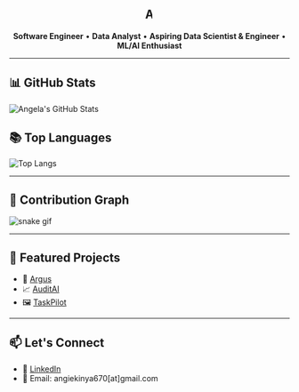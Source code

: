 <div align="center">
<h2>
  <span class="typewriter">
    Angela Kinya Gitonga
  </span>
</h2>
<p>
  <b>Software Engineer</b> • <b>Data Analyst</b> • <b>Aspiring Data Scientist & Engineer</b> • <b>ML/AI Enthusiast</b>
</p>
</div>

<style>
.typewriter {
  display: inline-block;
  overflow: hidden;
  white-space: nowrap;
  border-right: .15em solid orange;
  animation:
    typing 3.5s steps(40, end),
    blink-caret .75s step-end infinite;
}

@keyframes typing {
  from { width: 0 }
  to { width: 100% }
}

@keyframes blink-caret {
  from, to { border-color: transparent }
  50% { border-color: orange; }
}
</style>

---

## 📊 GitHub Stats

![Angela's GitHub Stats](https://github-readme-stats.vercel.app/api?username=angie-kinya&show_icons=true&theme=tokyonight)

## 📚 Top Languages

![Top Langs](https://github-readme-stats.vercel.app/api/top-langs/?username=angie-kinya&layout=compact&theme=tokyonight)

---

## 🐍 Contribution Graph

![snake gif](https://github.com/angie-kinya/angie-kinya/blob/output/github-contribution-grid-snake.svg)

---

## 🚀 Featured Projects

- 🧠 [Argus](https://github.com/angie-kinya/Argus)
- 📈 [AuditAI](https://github.com/angie-kinya/AuditAI)
- 🖼️ [TaskPilot](https://github.com/angie-kinya/TaskPilot)

---

## 📫 Let's Connect

- 💼 [LinkedIn](https://www.linkedin.com/in/angela-kinya)
- 📧 Email: angiekinya670[at]gmail.com
